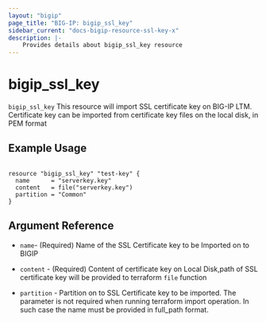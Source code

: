 ```yaml
---
layout: "bigip"
page_title: "BIG-IP: bigip_ssl_key"
sidebar_current: "docs-bigip-resource-ssl-key-x"
description: |-
    Provides details about bigip_ssl_key resource
---
```


# bigip_ssl_key

`bigip_ssl_key` This resource will import SSL certificate key on BIG-IP LTM. 
Certificate key can be imported from certificate key files on the local disk, in PEM format


## Example Usage


```hcl

resource "bigip_ssl_key" "test-key" {
  name      = "serverkey.key"
  content   = file("serverkey.key")
  partition = "Common"
}

```      

## Argument Reference


* `name`- (Required) Name of the SSL Certificate key to be Imported on to BIGIP

* `content` - (Required) Content of certificate key on Local Disk,path of SSL certificate key will be provided to terraform `file` function 

* `partition` - Partition on to SSL Certificate key to be imported. The parameter is not required when running terraform import operation. In such case the name must be provided in full_path format.
